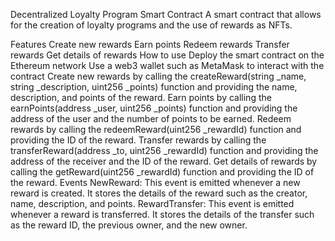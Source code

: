 
Decentralized Loyalty Program Smart Contract
A smart contract that allows for the creation of loyalty programs and the use of rewards as NFTs.

Features
Create new rewards
Earn points
Redeem rewards
Transfer rewards
Get details of rewards
How to use
Deploy the smart contract on the Ethereum network
Use a web3 wallet such as MetaMask to interact with the contract
Create new rewards by calling the createReward(string _name, string _description, uint256 _points) function and providing the name, description, and points of the reward.
Earn points by calling the earnPoints(address _user, uint256 _points) function and providing the address of the user and the number of points to be earned.
Redeem rewards by calling the redeemReward(uint256 _rewardId) function and providing the ID of the reward.
Transfer rewards by calling the transferReward(address _to, uint256 _rewardId) function and providing the address of the receiver and the ID of the reward.
Get details of rewards by calling the getReward(uint256 _rewardId) function and providing the ID of the reward.
Events
NewReward: This event is emitted whenever a new reward is created. It stores the details of the reward such as the creator, name, description, and points.
RewardTransfer: This event is emitted whenever a reward is transferred. It stores the details of the transfer such as the reward ID, the previous owner, and the new owner.
